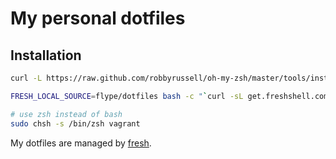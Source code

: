 My personal dotfiles
====================

## Installation

``` sh
curl -L https://raw.github.com/robbyrussell/oh-my-zsh/master/tools/install.sh | sh

FRESH_LOCAL_SOURCE=flype/dotfiles bash -c "`curl -sL get.freshshell.com`"

# use zsh instead of bash
sudo chsh -s /bin/zsh vagrant
```

My dotfiles are managed by [fresh].

[fresh]: http://freshshell.com
